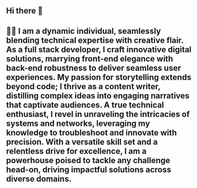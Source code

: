 ## Hi there 👋





## 🙋‍♀️ I am a dynamic individual, seamlessly blending technical expertise with creative flair. As a full stack developer, I craft innovative digital solutions, marrying front-end elegance with back-end robustness to deliver seamless user experiences. My passion for storytelling extends beyond code; I thrive as a content writer, distilling complex ideas into engaging narratives that captivate audiences. A true technical enthusiast, I revel in unraveling the intricacies of systems and networks, leveraging my knowledge to troubleshoot and innovate with precision. With a versatile skill set and a relentless drive for excellence, I am a powerhouse poised to tackle any challenge head-on, driving impactful solutions across diverse domains.

